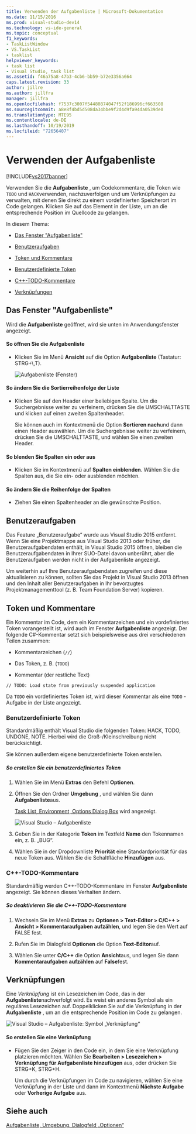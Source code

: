 ```yaml
---
title: Verwenden der Aufgabenliste | Microsoft-Dokumentation
ms.date: 11/15/2016
ms.prod: visual-studio-dev14
ms.technology: vs-ide-general
ms.topic: conceptual
f1_keywords:
- TaskListWindow
- VS.TaskList
- tasklist
helpviewer_keywords:
- task list
- Visual Studio, task list
ms.assetid: f46a75a8-47b3-4cb6-bb59-b72e3356a664
caps.latest.revision: 33
author: jillre
ms.author: jillfra
manager: jillfra
ms.openlocfilehash: f7537c3007f54480874047f52f186996cf663508
ms.sourcegitcommit: a8e8f4bd5d508da34bbe9f2d4d9fa94da0539de0
ms.translationtype: MTE95
ms.contentlocale: de-DE
ms.lasthandoff: 10/19/2019
ms.locfileid: "72656407"
---
```

# <a name="using-the-task-list"></a>Verwenden der Aufgabenliste
[!INCLUDE[vs2017banner](../includes/vs2017banner.md)]

Verwenden Sie die **Aufgabenliste** , um Codekommentare, die Token wie `TODO` und `HACK`verwenden, nachzuverfolgen und um Verknüpfungen zu verwalten, mit denen Sie direkt zu einem vordefinierten Speicherort im Code gelangen. Klicken Sie auf das Element in der Liste, um an die entsprechende Position im Quellcode zu gelangen.

 In diesem Thema:

- [Das Fenster "Aufgabenliste"](../ide/using-the-task-list.md#taskListWindow)

- [Benutzeraufgaben](../ide/using-the-task-list.md#userTasks)

- [Token und Kommentare](../ide/using-the-task-list.md#tokensComments)

- [Benutzerdefinierte Token](../ide/using-the-task-list.md#customTokens)

- [C++-TODO-Kommentare](../ide/using-the-task-list.md#cppComments)

- [Verknüpfungen](../ide/using-the-task-list.md#shortcuts)

## <a name="taskListWindow"></a> Das Fenster "Aufgabenliste"
 Wird die **Aufgabenliste** geöffnet, wird sie unten im Anwendungsfenster angezeigt.

#### <a name="to-open-the-task-list"></a>So öffnen Sie die Aufgabenliste

- Klicken Sie im Menü **Ansicht** auf die Option **Aufgabenliste** (Tastatur: STRG+\\,T).

     ![Aufgabenliste (Fenster)](../ide/media/vs2015-task-list.png "|::ref1::|")

#### <a name="to-change-the-sort-order-of-the-list"></a>So ändern Sie die Sortierreihenfolge der Liste

- Klicken Sie auf den Header einer beliebigen Spalte. Um die Suchergebnisse weiter zu verfeinern, drücken Sie die UMSCHALTTASTE und klicken auf einen zweiten Spaltenheader.

     Sie können auch im Kontextmenü die Option **Sortieren nach**und dann einen Header auswählen. Um die Suchergebnisse weiter zu verfeinern, drücken Sie die UMSCHALTTASTE, und wählen Sie einen zweiten Header.

#### <a name="to-show-or-hide-columns"></a>So blenden Sie Spalten ein oder aus

- Klicken Sie im Kontextmenü auf **Spalten einblenden**. Wählen Sie die Spalten aus, die Sie ein- oder ausblenden möchten.

#### <a name="to-change-the-order-of-the-columns"></a>So ändern Sie die Reihenfolge der Spalten

- Ziehen Sie einen Spaltenheader an die gewünschte Position.

## <a name="userTasks"></a> Benutzeraufgaben
 Das Feature „Benutzeraufgabe“ wurde aus Visual Studio 2015 entfernt. Wenn Sie eine Projektmappe aus Visual Studio 2013 oder früher, die Benutzeraufgabendaten enthält, in Visual Studio 2015 öffnen, bleiben die Benutzeraufgabendaten in Ihrer SUO-Datei davon unberührt, aber die Benutzeraufgaben werden nicht in der Aufgabenliste angezeigt.

 Um weiterhin auf Ihre Benutzeraufgabendaten zugreifen und diese aktualisieren zu können, sollten Sie das Projekt in Visual Studio 2013 öffnen und den Inhalt aller Benutzeraufgaben in Ihr bevorzugtes Projektmanagementtool (z. B. Team Foundation Server) kopieren.

## <a name="tokensComments"></a> Token und Kommentare
 Ein Kommentar im Code, dem ein Kommentarzeichen und ein vordefiniertes Token vorangestellt ist, wird auch im Fenster **Aufgabenliste** angezeigt. Der folgende C#-Kommentar setzt sich beispielsweise aus drei verschiedenen Teilen zusammen:

- Kommentarzeichen (`//`)

- Das Token, z. B. (`TODO`)

- Kommentar (der restliche Text)

```
// TODO: Load state from previously suspended application
```

 Da `TODO` ein vordefiniertes Token ist, wird dieser Kommentar als eine `TODO` -Aufgabe in der Liste angezeigt.

### <a name="customTokens"></a> Benutzerdefinierte Token
 Standardmäßig enthält Visual Studio die folgenden Token: HACK, TODO, UNDONE, NOTE. Hierbei wird die Groß-/Kleinschreibung nicht berücksichtigt.

 Sie können außerdem eigene benutzerdefinierte Token erstellen.

##### <a name="to-create-a-custom-token"></a>So erstellen Sie ein benutzerdefiniertes Token

1. Wählen Sie im Menü **Extras** den Befehl **Optionen**.

2. Öffnen Sie den Ordner **Umgebung** , und wählen Sie dann **Aufgabenliste**aus.

     [Task List, Environment, Options Dialog Box](../ide/reference/task-list-environment-options-dialog-box.md) wird angezeigt.

     ![Visual Studio – Aufgabenliste](../ide/media/vs2015-task-list-options.png "|::ref2::|")

3. Geben Sie in der Kategorie **Token** im Textfeld **Name** den Tokennamen ein, z. B. „BUG“.

4. Wählen Sie in der Dropdownliste **Priorität** eine Standardpriorität für das neue Token aus. Wählen Sie die Schaltfläche **Hinzufügen** aus.

### <a name="cppComments"></a> C++-TODO-Kommentare
 Standardmäßig werden C++-TODO-Kommentare im Fenster **Aufgabenliste** angezeigt. Sie können dieses Verhalten ändern.

##### <a name="to-turn-off-c-todo-comments"></a>So deaktivieren Sie die C++-TODO-Kommentare

1. Wechseln Sie im Menü **Extras** zu **Optionen > Text-Editor > C/C++ > Ansicht > Kommentaraufgaben aufzählen**, und legen Sie den Wert auf FALSE fest.

2. Rufen Sie im Dialogfeld **Optionen** die Option **Text-Editor**auf.

3. Wählen Sie unter **C/C++** die Option **Ansicht**aus, und legen Sie dann **Kommentaraufgaben aufzählen** auf **False**fest.

## <a name="shortcuts"></a> Verknüpfungen
 Eine *Verknüpfung* ist ein Lesezeichen im Code, das in der **Aufgabenliste**nachverfolgt wird. Es weist ein anderes Symbol als ein reguläres Lesezeichen auf. Doppelklicken Sie auf die Verknüpfung in der **Aufgabenliste** , um an die entsprechende Position im Code zu gelangen.

 ![Visual Studio – Aufgabenliste: Symbol „Verknüpfung“](../ide/media/vs2015-task-list-bookmark.png "|::ref3::|")

#### <a name="to-create-a-shortcut"></a>So erstellen Sie eine Verknüpfung

- Fügen Sie den Zeiger in den Code ein, in dem Sie eine Verknüpfung platzieren möchten. Wählen Sie **Bearbeiten > Lesezeichen > Verknüpfung für Aufgabenliste hinzufügen** aus, oder drücken Sie STRG+K, STRG+H.

     Um durch die Verknüpfungen im Code zu navigieren, wählen Sie eine Verknüpfung in der Liste und dann im Kontextmenü **Nächste Aufgabe** oder **Vorherige Aufgabe** aus.

## <a name="see-also"></a>Siehe auch
 [Aufgabenliste, Umgebung, Dialogfeld „Optionen“](../ide/reference/task-list-environment-options-dialog-box.md)
